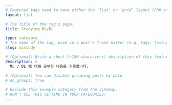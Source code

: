 ```yaml
---
# Featured tags need to have either the `list` or `grid` layout (PRO only).
layout: list

# The title of the tag's page.
title: Studying ML/DL

type: category
# The name of the tag, used in a post's front matter (e.g. tags: [<slug>]).
slug: aistudy

# (Optional) Write a short (~150 characters) description of this featured tag.
description: >
  ML / DL 에 대해 공부한 내용을 기록합니다.

# (Optional) You can disable grouping posts by date.
# no_groups: true

# Exclude this example category from the sitemap.
# DON'T USE THIS SETTING IN YOUR CATEGORIES!
---
```

